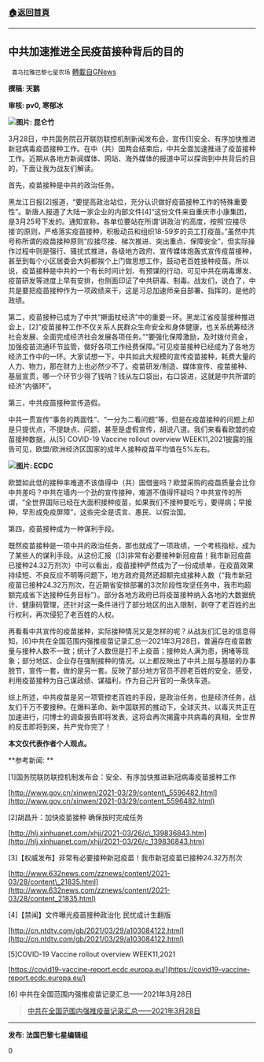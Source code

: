 ###  [:house:返回首頁](https://github.com/ourhimalayas/txt)
---

## 中共加速推进全民疫苗接种背后的目的
` 喜马拉雅巴黎七星农场` [轉載自GNews](https://gnews.org/zh-hans/1042357/)

**撰稿: 天鹅**

**审核: pv0, 寒郁冰**

![]()![](https://gnews.org/wp-content/uploads/2021/04/1707cad3a9a20bde.jpg)**图片: 昆仑竹**



3月28日，中共国务院召开联防联控机制新闻发布会，宣传[1]安全、有序加快推进新冠病毒疫苗接种工作。在中（共）国两会结束后，中共全面加速推进了疫苗接种工作。近期从各地方新闻媒体、网站、海外媒体的报道中可以探询到中共背后的目的，下面让我为战友们解读。

首先，疫苗接种是中共的政治任务。

黑龙江日报[2]报道，“要提高政治站位，充分认识做好疫苗接种工作的特殊重要性”。新唐人报道了大陆一家企业的内部文件[4]“这份文件来自重庆市小康集团，是3月25号下发的。通知宣称，各单位要站在所谓‘讲政治’的高度，按照‘应接尽接’的原则，严格落实疫苗接种，积极动员和组织18-59岁的员工打疫苗。”虽然中共号称所谓的疫苗接种原则“应接尽接、梯次推进、突出重点、保障安全”，但实际操作过程中则是强行、骚扰式推进，各级地方政府、宣传媒体炮轰式宣传疫苗接种，甚至到每个小区居委会大妈都挨个上门做思想工作，鼓动老百姓接种疫苗。所以说，疫苗接种是中共的一个有长时间计划、有预谋的行动，可见中共在病毒爆发、疫苗研发等进度上早有安排，也侧面印证了中共研毒、制毒。战友们，说白了，中共是要把疫苗接种作为一项政绩来干，这是习总加速师亲自部署、指挥的，是他的政绩。

第二，疫苗接种已成为了中共“擀面杖经济”中的重要一环。黑龙江省疫苗接种推进会上，[2]“疫苗接种工作不仅关系人民群众生命安全和身体健康，也关系统筹经济社会发展、全面完成经济社会发展各项任务。”“要强化保障激励，及时拨付资金，加强疫苗流通环节监管，做好各项工作经费保障。”可见疫苗接种已经成为了各地方经济工作中的一环。大家试想一下，中共如此大规模的宣传疫苗接种，耗费大量的人力、物力，那在财力上也必然少不了。疫苗研发/制造、媒体宣传、疫苗接种、基层宣贯，哪一个环节少得了钱呐？钱从左口袋出，右口袋进，这就是中共所谓的经济“内循环”。

第三，中共疫苗接种宣传造假。

中共一贯宣传“事务的两面性”、“一分为二看问题”等，但是在疫苗接种的问题上却是只提优点，不提缺点、问题，甚至是虚假宣传，胡说八道。我们来看看欧盟的疫苗接种数据，从[5] COVID-19 Vaccine rollout overview WEEK11,2021披露的报告可见，欧盟/欧洲经济区国家的成年人接种疫苗平均值在5%左右。

![]()![](https://gnews.org/wp-content/uploads/2021/04/0012345.jpg)**图片: ECDC**



欧盟如此低的接种率难道不该值得中（共）国借鉴吗？欧盟采购的疫苗质量会比你中共差吗？中共在墙内一个劲的宣传接种，难道不值得怀疑吗？中共宣传的所谓，“全世界国际已经在大面积接种疫苗，如果我们不接种要吃亏，要得病；早接种，早形成免疫屏障”，这些完全是谎言、愚民、以假治国。

第四，疫苗接种成为一种谋利手段。

既然疫苗接种是一项中共的政治任务，那也就成了一项政绩，一个考核指标，成为了某些人的谋利手段。从这份汇报（[3]非常有必要接种新冠疫苗！我市新冠疫苗已接种24.32万剂次）中可以看出，疫苗接种俨然成为了一份成绩单，在疫苗效果持续短、不良反应不明等问题下，地方政府竟然还超额完成接种人数（“我市新冠疫苗已接种24.32万剂次，在近期省安排部署的3次阶段性攻坚任务中，我市均超额完成省下达接种任务目标”）。部分各地方政府已将疫苗接种纳入各地的大数据统计、健康码管理，还针对这一条件进行了部分地区的出入限制，剥夺了老百姓的出行权利，再次侵犯了老百姓的人权。

再看看中共宣传的疫苗接种，实际接种情况又是怎样的呢？从战友们汇总的信息得知，[6]中共在全国范围内强推疫苗记录汇总—2021年3月28日，普遍存在疫苗数量与接种人数不一致；统计了人数但是打不上疫苗；接种处人满为患，拥堵等现象；部分地区、企业存在强制接种的情况。以上都反映出了中共上层与基层的办事脱节，宣传一套，做的是另一套。反映了部分地方官员不顾老百姓的安全、感受，利用疫苗接种为自己谋政绩、谋福利，作为自己升官的一条快车道。

综上所述，中共疫苗是另一项管控老百姓的手段，是政治任务，也是经济任务，战友们千万不要接种。在爆料革命、新中国联邦的推动下，全球灭共、以毒灭共正在加速进行，闫博士的调查报告即将发表，这将会再次揭露中共病毒的真相，全世界的反击即将到来，共产党你完了！

**本文仅代表作者个人观点。**



**参考新闻: **

[1]国务院联防联控机制发布会：安全、有序加快推进新冠病毒疫苗接种工作

[http://www.gov.cn/xinwen/2021-03/29/content\_5596482.html](http://www.gov.cn/xinwen/2021-03/29/content_5596482.html)

[2]胡昌升：加快疫苗接种 确保按时完成任务

[http://hlj.xinhuanet.com/xhjj/2021-03/26/c\_139836843.htm](http://hlj.xinhuanet.com/xhjj/2021-03/26/c_139836843.htm)

[3]【权威发布】非常有必要接种新冠疫苗！我市新冠疫苗已接种24.32万剂次

[http://www.632news.com/zznews/content/2021-03/28/content\_21835.html](http://www.632news.com/zznews/content/2021-03/28/content_21835.html)

[4]【禁闻】文件曝光疫苗接种政治化 民忧成计生翻版

[http://cn.ntdtv.com/gb/2021/03/29/a103084122.html](http://cn.ntdtv.com/gb/2021/03/29/a103084122.html)

[5]COVID-19 Vaccine rollout overview WEEK11,2021

[https://covid19-vaccine-report.ecdc.europa.eu/](https://covid19-vaccine-report.ecdc.europa.eu/)

[6] 中共在全国范围内强推疫苗记录汇总——2021年3月28日



> [中共在全国范围内强推疫苗记录汇总——2021年3月28日](https://gnews.org/zh-hans/1035012/)





* * *

**发布: 法国巴黎七星编辑组**

0
